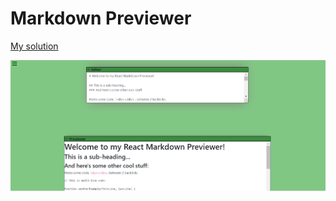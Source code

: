 # Markdown Previewer

<a href="https://codepen.io/serra-rfs/full/rNWgXLX">My solution</a>

<img src="../../../../images/markdownPreviewer.png"></img>
